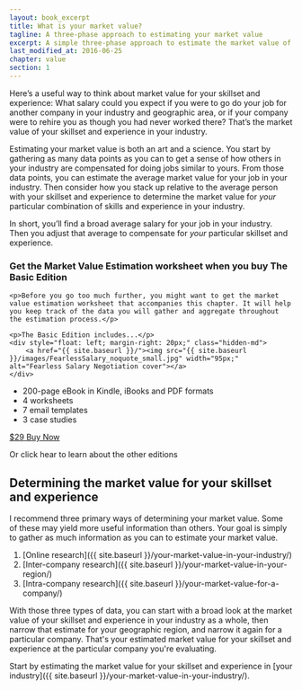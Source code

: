 ```yaml
---
layout: book_excerpt
title: What is your market value?
tagline: A three-phase approach to estimating your market value
excerpt: A simple three-phase approach to estimate the market value of your skillset and experience in your industry, and for a particular company.
last_modified_at: 2016-06-25
chapter: value
section: 1
---
```


Here’s a useful way to think about market value for your skillset and experience: What salary could you expect if you were to go do your job for another company in your industry and geographic area, or if your company were to rehire you as though you had never worked there? That’s the market value of your skillset and experience in your industry. 

Estimating your market value is both an art and a science. You start by gathering as many data points as you can to get a sense of how others in your industry are compensated for doing jobs similar to yours. From those data points, you can estimate the average market value for your job in your industry. Then consider how you stack up relative to the average person with your skillset and experience to determine the market value for *your* particular combination of skills and experience in your industry.

In short, you’ll find a broad average salary for your job in your industry. Then you adjust that average to compensate for *your* particular skillset and experience.



<div class="ad-box">
	<h3>Get the Market Value Estimation worksheet when you buy The Basic Edition</h3>

	<p>Before you go too much further, you might want to get the market value estimation worksheet that accompanies this chapter. It will help you keep track of the data you will gather and aggregate throughout the estimation process.</p>

	<p>The Basic Edition includes...</p>
	<div style="float: left; margin-right: 20px;" class="hidden-md">
		<a href="{{ site.baseurl }}/"><img src="{{ site.baseurl }}/images/FearlessSalary_noquote_small.jpg" width="95px;" alt="Fearless Salary Negotiation cover"></a>
	</div>
  <ul class="checkbox-list">
    <li class="checkbox-list__item">200-page eBook in Kindle, iBooks and PDF formats</li>
		<li class="checkbox-list__item">4 worksheets</li>
		<li class="checkbox-list__item">7 email templates</li>
		<li class="checkbox-list__item">3 case studies</li>
	</ul>
  <a href="https://gum.co/fearless-salary-basic?wanted=true" class="button button--bright">
    <span class="package__button-price">$29</span>
    <span class="package__button-text">Buy Now</span>
  </a>
	<p class='u-center'>Or click hear to learn about the other editions</p>
	<div style="clear:both;"></div>
</div>

## Determining the market value for your skillset and experience

I recommend three primary ways of determining your market value. Some of these may yield more useful information than others. Your goal is simply to gather as much information as you can to estimate your market value.

1. [Online research]({{ site.baseurl }}/your-market-value-in-your-industry/)
2. [Inter-company research]({{ site.baseurl }}/your-market-value-in-your-region/)
3. [Intra-company research]({{ site.baseurl }}/your-market-value-for-a-company/)

With those three types of data, you can start with a broad look at the market value of your skillset and experience in your industry as a whole, then narrow that estimate for your geographic region, and narrow it again for a particular company. That's your estimated market value for your skillset and experience at the particular company you're evaluating.

Start by estimating the market value for your skillset and experience in [your industry]({{ site.baseurl }}/your-market-value-in-your-industry/).